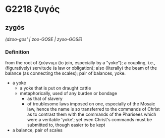 # G2218 ζυγός

## zygós

_(dzoo-gos' | zoo-GOSE | zyoo-GOSE)_

### Definition

from the root of ζεύγνυμι (to join, especially by a "yoke"); a coupling, i.e., (figuratively) servitude (a law or obligation); also (literally) the beam of the balance (as connecting the scales); pair of balances, yoke.

- a yoke
  - a yoke that is put on draught cattle
  - metaphorically, used of any burden or bondage
    - as that of slavery
    - of troublesome laws imposed on one, especially of the Mosaic law, hence the name is so transferred to the commands of Christ as to contrast them with the commands of the Pharisees which were a veritable 'yoke'; yet even Christ's commands must be submitted to, though easier to be kept
- a balance, pair of scales

